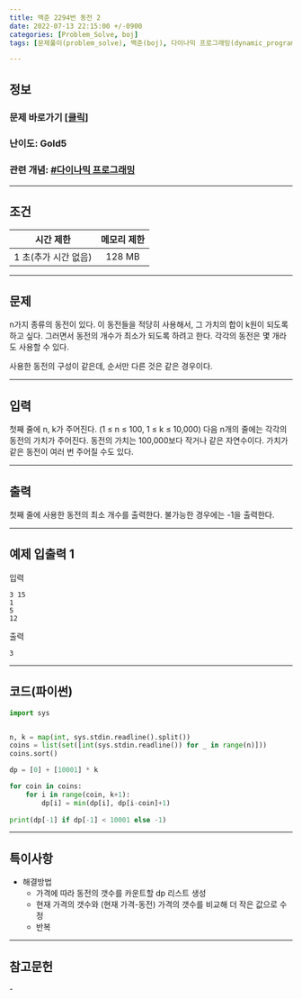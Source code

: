 ```yaml
---
title: 백준 2294번 동전 2
date: 2022-07-13 22:15:00 +/-0900
categories: [Problem_Solve, boj]
tags: [문제풀이(problem_solve), 백준(boj), 다이나믹 프로그래밍(dynamic_programming)]

---
```

## 정보
### 문제 바로가기 [[클릭](https://www.acmicpc.net/problem/2294)]
### 난이도: Gold5
### 관련 개념: [#다이나믹 프로그래밍](https://www.acmicpc.net/problemset?sort=ac_desc&algo=25)

---
## 조건

시간 제한|메모리 제한
:---:|:---:
1 초(추가 시간 없음)|128 MB

---
## 문제
n가지 종류의 동전이 있다. 이 동전들을 적당히 사용해서, 그 가치의 합이 k원이 되도록 하고 싶다. 그러면서 동전의 개수가 최소가 되도록 하려고 한다. 각각의 동전은 몇 개라도 사용할 수 있다.

사용한 동전의 구성이 같은데, 순서만 다른 것은 같은 경우이다.

---
## 입력
첫째 줄에 n, k가 주어진다. (1 ≤ n ≤ 100, 1 ≤ k ≤ 10,000) 다음 n개의 줄에는 각각의 동전의 가치가 주어진다. 동전의 가치는 100,000보다 작거나 같은 자연수이다. 가치가 같은 동전이 여러 번 주어질 수도 있다.

---
## 출력
첫째 줄에 사용한 동전의 최소 개수를 출력한다. 불가능한 경우에는 -1을 출력한다.

---
## 예제 입출력 1
입력
```
3 15
1
5
12
```

출력
```
3
```

---
## 코드(파이썬)
```python
import sys


n, k = map(int, sys.stdin.readline().split())
coins = list(set([int(sys.stdin.readline()) for _ in range(n)]))
coins.sort()

dp = [0] + [10001] * k

for coin in coins:
    for i in range(coin, k+1):
        dp[i] = min(dp[i], dp[i-coin]+1)
    
print(dp[-1] if dp[-1] < 10001 else -1)

```

---
## 특이사항
- 해결방법
  - 가격에 따라 동전의 갯수를 카운트할 dp 리스트 생성
  - 현재 가격의 갯수와 (현재 가격-동전) 가격의 갯수를 비교해 더 작은 값으로 수정
  - 반복

---
## 참고문헌
\-
